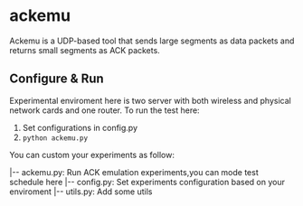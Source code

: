 # ackemu
Ackemu is a UDP-based tool that sends large segments as data packets and returns small segments as ACK packets.

## Configure & Run
Experimental enviroment here is two server with both wireless and physical network cards and one router.
To run the test here:

1. Set configurations in config.py
2. ```python ackemu.py```

You can custom your experiments as follow:

|-- ackemu.py: Run ACK emulation experiments,you can mode test schedule here
|-- config.py: Set experiments configuration based on your enviroment
|-- utils.py: Add some utils

